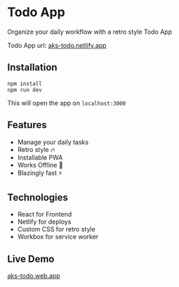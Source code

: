# Todo App
Organize your daily workflow with a retro style Todo App

Todo App url: [aks-todo.netlify.app](aks-todo.netlify.app) 

## Installation
```
npm install
npm run dev
```
This will open the app on ```localhost:3000```

## Features

- Manage your daily tasks
- Retro style 🔥
- Installable PWA 
- Works Offline 📴
- Blazingly fast ⚡


## Technologies

- React for Frontend
- Netlify for deploys
- Custom CSS for retro style
- Workbox for service worker

## Live Demo
[aks-todo.web.app](http://aks-todo.web.app)
